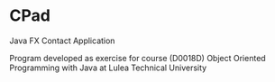 # CPad
Java FX Contact Application

Program developed as exercise for course (D0018D) Object Oriented Programming with Java at Lulea Technical University
